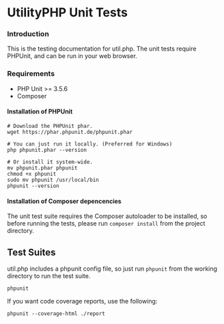 # UtilityPHP Unit Tests #

### Introduction

This is the testing documentation for util.php. The unit tests require PHPUnit,
and can be run in your web browser.

### Requirements

- PHP Unit >= 3.5.6
- Composer

#### Installation of PHPUnit

    # Download the PHPUnit phar.
    wget https://phar.phpunit.de/phpunit.phar

    # You can just run it locally. (Preferred for Windows)
    php phpunit.phar --version

    # Or install it system-wide.
    mv phpunit.phar phpunit
    chmod +x phpunit
    sudo mv phpunit /usr/local/bin
    phpunit --version

#### Installation of Composer depencencies

The unit test suite requires the Composer autoloader to be installed, so before
running the tests, please run `composer install` from the project directory.

## Test Suites

util.php includes a phpunit config file, so just run `phpunit` from the working
directory to run the test suite.

```
phpunit
```

If you want code coverage reports, use the following:

```
phpunit --coverage-html ./report
```
